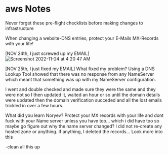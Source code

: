 # aws Notes
Never forget these pre-flight checklists before making changes to infrastructure

When changing a website-DNS entries, protect your E-Mails MX-Records with your life! 

[NOV 24th, I just screwed up my EMAIL]![Screenshot 2022-11-24 at 4 20 47 AM](https://user-images.githubusercontent.com/30084404/203759443-38b965fc-fbc7-4380-b336-2d9b8ceda778.png)

[NOV 25th, I just fixed my EMAIL] What fixed my problem? Using a DNS Lookup Tool showed that there was no response from any NameServer which meant that something was up with my NameServer configuration. 

I went and double checked and made sure they were the same and they were not so I then updated it, waited an hour or so until the domain details were updated then the domain verification succeded and all the lost emails trickled in over a few hours.

What did you learn Noryev? Protect your MX records with your life and dont fuck with your Name server unless you have too... which i did have too so maybe go figure out why the name server changed? I did not re-create any hosted zone or anything. If anything, I deleted the records... Look more into this

-clean all this up

